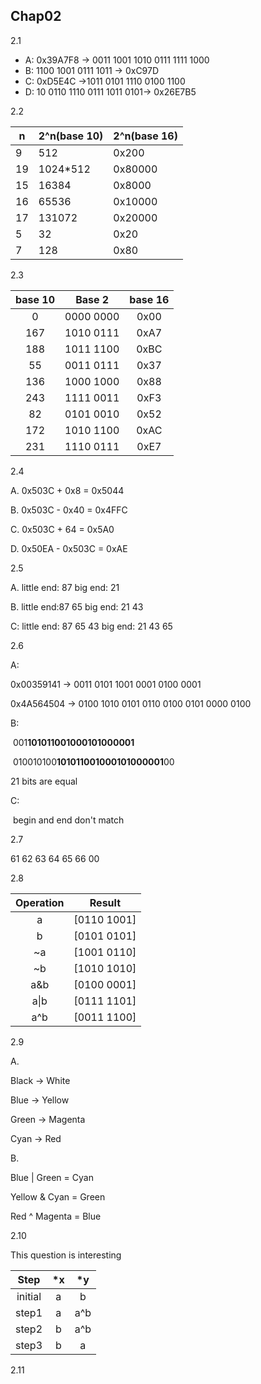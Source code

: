 ## Chap02
2.1

+ A: 0x39A7F8 &rarr; 0011 1001 1010 0111 1111 1000
+ B: 1100 1001 0111 1011 &rarr; 0xC97D
+ C: 0xD5E4C &rarr;1011 0101 1110 0100 1100 
+ D: 10 0110 1110 0111 1011 0101&rarr; 0x26E7B5

2.2 

| n    | 2^n(base 10) | 2^n(base 16) |
| ---- | ------------ | ------------ |
| 9    | 512          | 0x200        |
| 19   | 1024*512     | 0x80000      |
| 15   | 16384        | 0x8000       |
| 16   | 65536        | 0x10000      |
| 17   | 131072       | 0x20000      |
| 5    | 32           | 0x20         |
| 7    | 128          | 0x80         |

2.3

| base 10 |  Base 2   | base 16 |
| :-----: | :-------: | :-----: |
|    0    | 0000 0000 |  0x00   |
|   167   | 1010 0111 |  0xA7   |
|   188   | 1011 1100 |  0xBC   |
|   55    | 0011 0111 |  0x37   |
|   136   | 1000 1000 |  0x88   |
|   243   | 1111 0011 |  0xF3   |
|   82    | 0101 0010 |  0x52   |
|   172   | 1010 1100 |  0xAC   |
|   231   | 1110 0111 |  0xE7   |

2.4 

A. 0x503C + 0x8 = 0x5044

B. 0x503C - 0x40 = 0x4FFC

C. 0x503C + 64 = 0x5A0

D. 0x50EA - 0x503C = 0xAE

2.5 

A. little end: 87 big end: 21

B. little end:87 65 big end: 21 43

C: little end: 87 65 43 big end: 21 43 65

2.6

A: 

0x00359141 &rarr; 0011 0101 1001 0001 0100 0001

0x4A564504 &rarr; 0100 1010 0101 0110 0100 0101 0000 0100 

B: 										

​			      001**101011001000101000001**

​	 010010100**101011001000101000001**00 

21 bits are equal

C: 

​	begin and end don't match

2.7 

61 62 63 64 65 66 00

2.8

| Operation |   Result    |
| :-------: | :---------: |
|     a     | [0110 1001] |
|     b     | [0101 0101] |
|    ~a     | [1001 0110] |
|    ~b     | [1010 1010] |
|    a&b    | [0100 0001] |
|   a\|b    | [0111 1101] |
|    a^b    | [0011 1100] |

2.9

A.

Black &rarr; White

Blue &rarr; Yellow

Green &rarr; Magenta

Cyan &rarr; Red

B. 

Blue | Green = Cyan

Yellow & Cyan = Green

Red ^ Magenta = Blue

2.10

This question is interesting

|  Step   |  *x  |  *y  |
| :-----: | :--: | :--: |
| initial |  a   |  b   |
|  step1  |  a   | a^b  |
|  step2  |  b   | a^b  |
|  step3  |  b   |  a   |

2.11 





